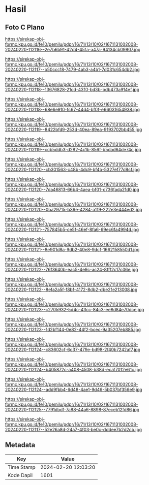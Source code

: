 # Hasil

## Foto C Plano

https://sirekap-obj-formc.kpu.go.id/fe10/pemilu/pdpr/16/71/13/10/02/1671131002008-20240220-112116--2e7b6b91-42d4-451a-a47a-94134cb09807.jpg

https://sirekap-obj-formc.kpu.go.id/fe10/pemilu/pdpr/16/71/13/10/02/1671131002008-20240220-112117--b50ccc18-7479-4ab3-a4b1-7d031c654db2.jpg

https://sirekap-obj-formc.kpu.go.id/fe10/pemilu/pdpr/16/71/13/10/02/1671131002008-20240220-112118--13676828-21cd-4310-bd3b-bdb473a914ef.jpg

https://sirekap-obj-formc.kpu.go.id/fe10/pemilu/pdpr/16/71/13/10/02/1671131002008-20240220-112118--68e6e910-fc67-44d4-bf0f-e66031654938.jpg

https://sirekap-obj-formc.kpu.go.id/fe10/pemilu/pdpr/16/71/13/10/02/1671131002008-20240220-112119--8422bfd9-253d-40ea-89ea-9193702bb455.jpg

https://sirekap-obj-formc.kpu.go.id/fe10/pemilu/pdpr/16/71/13/10/02/1671131002008-20240220-112119--ccb5ddb3-d282-4c1b-856f-b5dad64de74c.jpg

https://sirekap-obj-formc.kpu.go.id/fe10/pemilu/pdpr/16/71/13/10/02/1671131002008-20240220-112120--cb301563-c48b-4dc9-bf4b-5327ef77d8cf.jpg

https://sirekap-obj-formc.kpu.go.id/fe10/pemilu/pdpr/16/71/13/10/02/1671131002008-20240220-112120--7da46813-66b4-4aea-bf01-c736fada21d0.jpg

https://sirekap-obj-formc.kpu.go.id/fe10/pemilu/pdpr/16/71/13/10/02/1671131002008-20240220-112120--0ba29715-b39e-4284-a119-222e3e444ed2.jpg

https://sirekap-obj-formc.kpu.go.id/fe10/pemilu/pdpr/16/71/13/10/02/1671131002008-20240220-112121--757845b5-ce5f-46ef-8fa6-69ec6fa4994d.jpg

https://sirekap-obj-formc.kpu.go.id/fe10/pemilu/pdpr/16/71/13/10/02/1671131002008-20240220-112121--8e901d8a-9db2-40e8-9dcf-1662158550d1.jpg

https://sirekap-obj-formc.kpu.go.id/fe10/pemilu/pdpr/16/71/13/10/02/1671131002008-20240220-112122--76f3640b-eac5-4e9c-ac24-8fff2c17c06e.jpg

https://sirekap-obj-formc.kpu.go.id/fe10/pemilu/pdpr/16/71/13/10/02/1671131002008-20240220-112122--8efa2a5f-f8bf-4172-8db2-dbe21e213008.jpg

https://sirekap-obj-formc.kpu.go.id/fe10/pemilu/pdpr/16/71/13/10/02/1671131002008-20240220-112123--c2705932-5d4c-43cc-84c3-ee8d84e70dce.jpg

https://sirekap-obj-formc.kpu.go.id/fe10/pemilu/pdpr/16/71/13/10/02/1671131002008-20240220-112123--1d2bf144-0e82-44f2-bcec-9a35207eb885.jpg

https://sirekap-obj-formc.kpu.go.id/fe10/pemilu/pdpr/16/71/13/10/02/1671131002008-20240220-112124--c83602cf-6c37-479e-bd98-2f40b7242af7.jpg

https://sirekap-obj-formc.kpu.go.id/fe10/pemilu/pdpr/16/71/13/10/02/1671131002008-20240220-112124--b405872c-a408-4508-b38d-eca17012e61c.jpg

https://sirekap-obj-formc.kpu.go.id/fe10/pemilu/pdpr/16/71/13/10/02/1671131002008-20240220-112124--add9fbb4-6d48-4ae1-9d46-5b037bf356e9.jpg

https://sirekap-obj-formc.kpu.go.id/fe10/pemilu/pdpr/16/71/13/10/02/1671131002008-20240220-112125--7791dbdf-7a88-44a6-8898-87eceb12fd86.jpg

https://sirekap-obj-formc.kpu.go.id/fe10/pemilu/pdpr/16/71/13/10/02/1671131002008-20240220-112117--52e26a8d-24a7-4f03-be0c-dddee7b2d2cb.jpg


## Metadata

| Key        | Value               |
| ---------- | ------------------- |
| Time Stamp | 2024-02-20 12:03:20 |
| Kode Dapil | 1601                |



